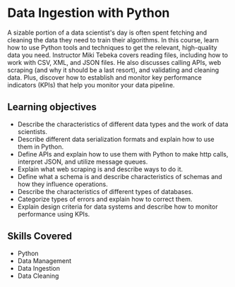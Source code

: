# Data Ingestion with Python  

A sizable portion of a data scientist's day is often spent fetching and cleaning the data they need to train their algorithms. In this course, learn how to use Python tools and techniques to get the relevant, high-quality data you need. Instructor Miki Tebeka covers reading files, including how to work with CSV, XML, and JSON files. He also discusses calling APIs, web scraping (and why it should be a last resort), and validating and cleaning data. Plus, discover how to establish and monitor key performance indicators (KPIs) that help you monitor your data pipeline.

## Learning objectives  

- Describe the characteristics of different data types and the work of data scientists.  
- Describe different data serialization formats and explain how to use them in Python.  
- Define APIs and explain how to use them with Python to make http calls, interpret JSON, and utilize message queues.  
- Explain what web scraping is and describe ways to do it.  
- Define what a schema is and describe characteristics of schemas and how they influence operations.  
- Describe the characteristics of different types of databases.  
- Categorize types of errors and explain how to correct them.  
- Explain design criteria for data systems and describe how to monitor performance using KPIs.  

## Skills Covered  

- Python  
- Data Management  
- Data Ingestion  
- Data Cleaning  
